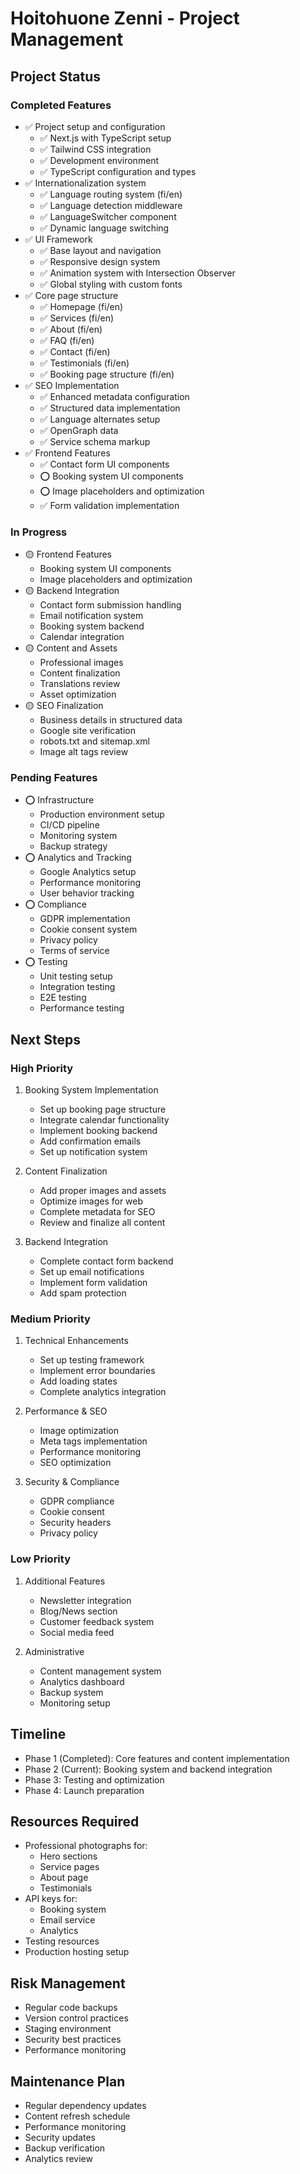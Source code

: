 # Hoitohuone Zenni - Project Management

## Project Status

### Completed Features
- ✅ Project setup and configuration
  - ✅ Next.js with TypeScript setup
  - ✅ Tailwind CSS integration
  - ✅ Development environment
  - ✅ TypeScript configuration and types
- ✅ Internationalization system
  - ✅ Language routing system (fi/en)
  - ✅ Language detection middleware
  - ✅ LanguageSwitcher component
  - ✅ Dynamic language switching
- ✅ UI Framework
  - ✅ Base layout and navigation
  - ✅ Responsive design system
  - ✅ Animation system with Intersection Observer
  - ✅ Global styling with custom fonts
- ✅ Core page structure
  - ✅ Homepage (fi/en)
  - ✅ Services (fi/en)
  - ✅ About (fi/en)
  - ✅ FAQ (fi/en)
  - ✅ Contact (fi/en)
  - ✅ Testimonials (fi/en)
  - ✅ Booking page structure (fi/en)
- ✅ SEO Implementation
  - ✅ Enhanced metadata configuration
  - ✅ Structured data implementation
  - ✅ Language alternates setup
  - ✅ OpenGraph data
  - ✅ Service schema markup
- ✅ Frontend Features
  - ✅ Contact form UI components
  - ⭕ Booking system UI components
  - ⭕ Image placeholders and optimization
  - ✅ Form validation implementation

### In Progress
- 🟡 Frontend Features
  - Booking system UI components
  - Image placeholders and optimization
- 🟡 Backend Integration
  - Contact form submission handling
  - Email notification system
  - Booking system backend
  - Calendar integration
- 🟡 Content and Assets
  - Professional images
  - Content finalization
  - Translations review
  - Asset optimization
- 🟡 SEO Finalization
  - Business details in structured data
  - Google site verification
  - robots.txt and sitemap.xml
  - Image alt tags review

### Pending Features
- ⭕ Infrastructure
  - Production environment setup
  - CI/CD pipeline
  - Monitoring system
  - Backup strategy
- ⭕ Analytics and Tracking
  - Google Analytics setup
  - Performance monitoring
  - User behavior tracking
- ⭕ Compliance
  - GDPR implementation
  - Cookie consent system
  - Privacy policy
  - Terms of service
- ⭕ Testing
  - Unit testing setup
  - Integration testing
  - E2E testing
  - Performance testing

## Next Steps

### High Priority
1. Booking System Implementation
   - Set up booking page structure
   - Integrate calendar functionality
   - Implement booking backend
   - Add confirmation emails
   - Set up notification system

2. Content Finalization
   - Add proper images and assets
   - Optimize images for web
   - Complete metadata for SEO
   - Review and finalize all content

3. Backend Integration
   - Complete contact form backend
   - Set up email notifications
   - Implement form validation
   - Add spam protection

### Medium Priority
1. Technical Enhancements
   - Set up testing framework
   - Implement error boundaries
   - Add loading states
   - Complete analytics integration

2. Performance & SEO
   - Image optimization
   - Meta tags implementation
   - Performance monitoring
   - SEO optimization

3. Security & Compliance
   - GDPR compliance
   - Cookie consent
   - Security headers
   - Privacy policy

### Low Priority
1. Additional Features
   - Newsletter integration
   - Blog/News section
   - Customer feedback system
   - Social media feed

2. Administrative
   - Content management system
   - Analytics dashboard
   - Backup system
   - Monitoring setup

## Timeline
- Phase 1 (Completed): Core features and content implementation
- Phase 2 (Current): Booking system and backend integration
- Phase 3: Testing and optimization
- Phase 4: Launch preparation

## Resources Required
- Professional photographs for:
  - Hero sections
  - Service pages
  - About page
  - Testimonials
- API keys for:
  - Booking system
  - Email service
  - Analytics
- Testing resources
- Production hosting setup

## Risk Management
- Regular code backups
- Version control practices
- Staging environment
- Security best practices
- Performance monitoring

## Maintenance Plan
- Regular dependency updates
- Content refresh schedule
- Performance monitoring
- Security updates
- Backup verification
- Analytics review
